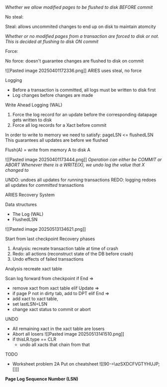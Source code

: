 
*Whether we allow modified pages to be flushed to disk BEFORE commit*

No steal:  

Steal: allows uncommited changes to end up on disk to maintain atomcity

*Whether or no modified pages from a transaction are forced to disk or not. This is decided at flushing to disk ON commit*

Force: 

No force: doesn't guarantee changes are flushed to disk on commit

![[Pasted image 20250401172336.png]]
ARIES uses steal, no force

Logging
- Before a transaction is committed, all logs must be written to disk first
- Log changes before changes are made

Write Ahead Logging (WAL)
1. Force the log record for an update before the corresponding datapage gets written to disk
2. Force all log records for a Xact before commit

In order to write to memory we need to satisfy:
	pageLSN <= flushedLSN
This guarantees all updates are before we flushed

Flush(A) = write from memory A to disk A

![[Pasted image 20250401173444.png]]
*Operation can either be COMMIT or ABORT*
*Whenever there is a WRITE(X), we undo log the value that X changed to*

UNDO: undoes all updates for *running* transactions
REDO: logging redoes all updates for *committed* transactions

ARIES Recovery System

Data structures
- The Log (WAL)
- FlushedLSN

![[Pasted image 20250513134621.png]]

Start from last checkpoint
Recovery phases
1. Analysis: recreate transaction table at time of crash
2. Redo: all actions (reconstruct state of the DB before crash)
3. Undo effects of failed transactions

Analysis
recreate xact table

Scan log forward from checkpoint
if End => 
- remove xact from xact table
elif Update =>
- if page P not in dirty tab, add to DPT
elif End => 
- add xact to xact table,
- set lastLSN=LSN
- change xact status to commit or abort

UNDO
- All remaining xact in the xact table are losers
- Abort all losers
![[Pasted image 20250513141510.png]]
- if thisLR.type == CLR
	- undo all xacts that chain from that

TODO
- Worksheet problem 2A
Put on cheatsheet
	![[90-=\azSXDCFVGTYHUJP;[]]\]

**Page Log Sequence Number (LSN)**

